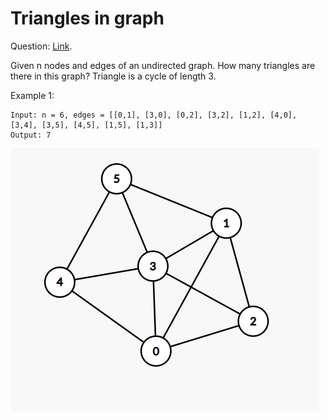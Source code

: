 # Triangles in graph
Question: [Link](https://leetcode.com/discuss/interview-question/305644/google-onsite-triangles-in-graph).

Given n nodes and edges of an undirected graph. How many triangles are there in this graph? Triangle is a cycle of length 3.

Example 1:
```
Input: n = 6, edges = [[0,1], [3,0], [0,2], [3,2], [1,2], [4,0], [3,4], [3,5], [4,5], [1,5], [1,3]]
Output: 7
```
![Example](Exmaple.png)